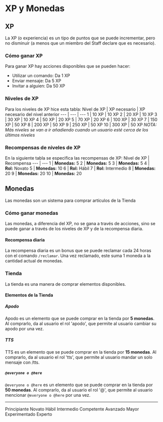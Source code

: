 # XP y Monedas
## XP
La XP (o experiencia) es un tipo de puntos que se puede incrementar, pero no disminuir (a menos que un miembro del Staff declare que es necesario).
### Cómo ganar XP
Para ganar XP hay acciones disponibles que se pueden hacer:
- Utilizar un comando: Da 1 XP
- Enviar mensaje: Da 5 XP
- Invitar a alguien: Da 50 XP
### Niveles de XP
Para los niveles de XP hice esta tabla:
Nivel de XP | XP necesario | XP necesario del nivel anterior
--- | --- | ---
1 | 10 XP | 10 XP
2 | 20 XP | 10 XP
3 | 30 XP | 10 XP
4 | 50 XP | 20 XP
5 | 70 XP | 20 XP
6 | 100 XP | 30 XP
7 | 150 XP | 50 XP
8 | 200 XP | 50 XP
9 | 250 XP | 50 XP
10 | 300 XP | 50 XP
*NOTA: Más niveles se van a ir añadiendo cuando un usuario esté cerca de los últimos niveles*
### Recompensas de niveles de XP
En la siguiente tabla se especifica las recompensas de XP:
Nivel de XP | Recompensa
--- | ---
1 | **Monedas:** 5
2 | **Monedas:** 5
3 | **Monedas:** 5
4 | **Rol:** Novato
5 | **Monedas:** 10
6 | **Rol:** Hábil
7 | **Rol:** Intermedio
8 | **Monedas:** 20
9 | **Monedas:** 20
10 | **Monedas:** 20
## Monedas
Las monedas son un sistema para comprar artículos de la Tienda
### Cómo ganar monedas
Las monedas, a diferencia del XP, no se gana a través de acciones, sino se puede ganar a través de los niveles de XP y de la recompensa diaria.
#### Recompensa diaria
La recompensa diaria es un bonus que se puede reclamar cada 24 horas con el comando `/reclamar`. Una vez reclamado, este suma 1 moneda a la cantidad actual de monedas.
### Tienda
La tienda es una manera de comprar elementos disponibles.
#### Elementos de la Tienda
##### Apodo
Apodo es un elemento que se puede comprar en la tienda por **5 monedas**. Al comprarlo, da al usuario el rol 'apodo', que permite al usuario cambiar su apodo por una vez.
##### TTS
TTS es un elemento que se puede comprar en la tienda por **15 monedas**. Al comprarlo, da al usuario el rol 'tts', que permite al usuario mandar un solo mensaje con /tts.
##### `@everyone o @here`
`@everyone o @here` es un elemento que se puede comprar en la tienda por **50 monedas**. Al comprarlo, da al usuario el rol '@', que permite al usuario mencionar `@everyone o @here` por una vez.

___
Principiante
Novato
Hábil
Intermedio
Competente
Avanzado
Mayor
Experimentado
Experto

